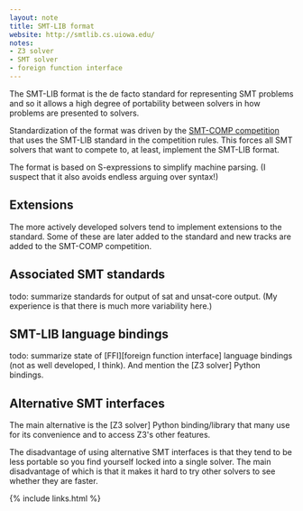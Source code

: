```yaml
---
layout: note
title: SMT-LIB format
website: http://smtlib.cs.uiowa.edu/
notes:
- Z3 solver
- SMT solver
- foreign function interface
---
```


The SMT-LIB format is the de facto standard for representing SMT
problems and so it allows a high degree of portability between
solvers in how problems are presented to solvers.

Standardization of the format was driven by the [SMT-COMP competition] that
uses the SMT-LIB standard in the competition rules.
This forces all SMT solvers that want to compete to, at least, implement
the SMT-LIB format.

The format is based on S-expressions to simplify machine parsing.
(I suspect that it also avoids endless arguing over syntax!)


## Extensions

The more actively developed solvers tend to implement extensions to
the standard.
Some of these are later added to the standard and new tracks are added to
the SMT-COMP competition.


## Associated SMT standards

todo: summarize standards for output of sat and unsat-core output.
(My experience is that there is much more variability here.)

## SMT-LIB language bindings

todo: summarize state of [FFI][foreign function interface] language bindings
(not as well developed, I think).
And mention the [Z3 solver] Python bindings.


## Alternative SMT interfaces

The main alternative is the [Z3 solver] Python binding/library that many use
for its convenience and to access Z3's other features.

The disadvantage of using alternative SMT interfaces is that they tend to be
less portable so you find yourself locked into a single solver.
The main disadvantage of which is that it makes it hard to try other
solvers to see whether they are faster.

[SMT-COMP competition]: https://smt-comp.github.io/

{% include links.html %}
